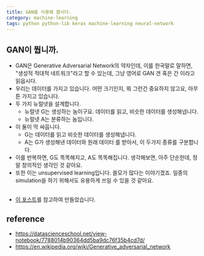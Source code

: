 ```yaml
---
title: GAN을 사용해 봅시다. 
category: machine-learning
tags: python python-lib keras machine-learning neural-network
---
```


## GAN이 뭡니까. 

- GAN은 Generative Adversarial Network의 약자인데, 이를 한국말로 말하면, "생성적 적대적 네트워크"라고 할 수 있는데, 그냥 영어로 GAN 갠 혹은 간 이라고 읽읍시다. 
- 우리는 데이터를 가지고 있습니다. 어떤 크기인지, 뭐 그런건 중요하지 않고요, 아무튼 가지고 있습니다. 
- 두 가지 뉴럴넷을 설계합니다. 
    - 뉴럴넷 G는 생성하는 놈이구요. 데이터를 읽고, 비슷한 데이터를 생성해냅니다. 
    - 뉴럴넷 A는 분류하는 놈입니다. 
- 이 둘이 막 싸웁니다. 
    - G는 데이터를 읽고 비슷한 데이터를 생성해냅니다. 
    - A는 G가 생성해낸 데이터와 원래 데이터 를 받아서, 이 두가지 종류를 구분합니다.
- 이를 반복하면, G도 똑똑해지고, A도 똑똑해집니다. 생각해보면, 아주 단순한데, 정말 창의적인 생각인 것 같아요. 
- 또한 이는 unsupervised learning입니다. 쓸모가 많다는 이야기겠죠. 일종의 simulation을 하기 위해서도 유용하게 쓰일 수 있을 것 같아요. 

## 

- [이 포스트](https://datascienceschool.net/view-notebook/7788014b90364dd5ba9dc76f35b4cd7d/)를 참고하여 만들었습니다. 

## reference 

- <https://datascienceschool.net/view-notebook/7788014b90364dd5ba9dc76f35b4cd7d/>
- <https://en.wikipedia.org/wiki/Generative_adversarial_network>